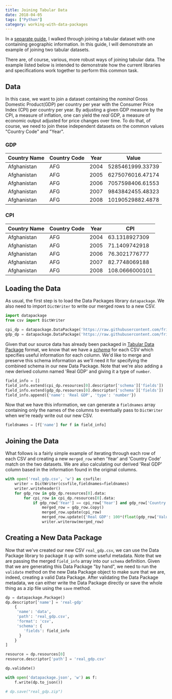 ```yaml
---
title: Joining Tabular Data
date: 2018-04-05
tags: ["Python"]
category: working-with-data-packages
---
```


In a [separate guide](/blog/2018/04/06/joining-data-in-python/), I walked through joining a tabular dataset with one containing geographic information.  In this guide, I will demonstrate an example of joining two tabular datasets.

There are, of course, various, more robust ways of joining tabular data.  The example listed below is intended to demonstrate how the current libraries and specifications work together to perform this common task.

## Data

In this case, we want to join a dataset containing the *nominal* Gross Domestic Product(GDP) per country per year with the Consumer Price Index (CPI) per country per year.  By adjusting a given GDP measure by the CPI, a measure of inflation, one can yield the *real* GDP, a measure of economic output adjusted for price changes over time.  To do that, of course, we need to join these independent datasets on the common values "Country Code" and "Year".

### GDP

| Country Name | Country Code | Year | Value |
|---|---|---|---|
| Afghanistan | AFG | 2004 | 5285461999.33739 |
| Afghanistan | AFG | 2005 | 6275076016.47174 |
| Afghanistan | AFG | 2006 | 7057598406.61553 |
| Afghanistan | AFG | 2007 | 9843842455.48323 |
| Afghanistan | AFG | 2008 | 10190529882.4878 |

### CPI

| Country Name | Country Code | Year | CPI |
|---|---|---|---|
| Afghanistan | AFG | 2004 | 63.1318927309 |
| Afghanistan | AFG | 2005 | 71.1409742918 |
| Afghanistan | AFG | 2006 | 76.3021776777 |
| Afghanistan | AFG | 2007 | 82.7748069188 |
| Afghanistan | AFG | 2008 | 108.0666000101 |

## Loading the Data

As usual, the first step is to load the Data Packages library `datapackage`.  We also need to import `DictWriter` to write our merged rows to a new CSV.

```python
import datapackage
from csv import DictWriter

cpi_dp = datapackage.DataPackage('https://raw.githubusercontent.com/frictionlessdata/example-data-packages/master/cpi/datapackage.json')
gdp_dp = datapackage.DataPackage('https://raw.githubusercontent.com/frictionlessdata/example-data-packages/master/gross-domestic-product-all/datapackage.json')
```

Given that our source data has already been packaged in [Tabular Data Package](https://specs.frictionlessdata.io/tabular-data-package/) format, we know that we have a [*schema*](https://specs.frictionlessdata.io/table-schema) for each CSV which specifies useful information for each column.  We'd like to merge and preserve this schema information as we'll need it for specifying the combined schema in our new Data Package.  Note that we're also adding a new derived column named 'Real GDP' and giving it a type of `number`.

```python
field_info = []
field_info.extend(cpi_dp.resources[0].descriptor['schema']['fields'])
field_info.extend(gdp_dp.resources[0].descriptor['schema']['fields'])
field_info.append({'name': 'Real GDP', 'type': 'number'})
```

Now that we have this information, we can generate a `fieldnames` array containing only the names of the columns to eventually pass to `DictWriter` when we're ready write out our new CSV.

```python
fieldnames = [f['name'] for f in field_info]
```

## Joining the Data

What follows is a fairly simple example of iterating through each row of each CSV and creating a new `merged_row` when 'Year' and 'Country Code' match on the two datasets.  We are also calculating our derived 'Real GDP' column based in the information found in the original columns.

```python
with open('real_gdp.csv', 'w') as csvfile:
    writer = DictWriter(csvfile,fieldnames=fieldnames)
    writer.writeheader()
    for gdp_row in gdp_dp.resources[0].data:
        for cpi_row in cpi_dp.resources[0].data:
            if gdp_row['Year'] == cpi_row['Year'] and gdp_row['Country Code'] == cpi_row['Country Code']:
                merged_row = gdp_row.copy()
                merged_row.update(cpi_row)
                merged_row.update({'Real GDP': 100*(float(gdp_row['Value'])/float(cpi_row['CPI']))})
                writer.writerow(merged_row)

```

## Creating a New Data Package

Now that we've created our new CSV `real_gdp.csv`, we can use the Data Package library to package it up with some useful metadata. Note that we are passing the merged `field_info` array into our `schema` definition.  Given that we are generating this Data Package "by hand", we need to run the `validate` method on the new Data Package object to make sure that we are, indeed, creating a valid Data Package.  After validating the Data Package metadata, we can either write the Data Package directly or save the whole thing as a zip file using the `save` method.

```python
dp = datapackage.Package()
dp.descriptor['name'] = 'real-gdp'
    {
     'name': 'data',
     'path': 'real_gdp.csv',
     'format': 'csv',
     'schema': {
        'fields': field_info
      }
    }
]

resource = dp.resources[0]
resource.descriptor['path'] = 'real_gdp.csv'

dp.validate()

with open('datapackage.json', 'w') as f:
    f.write(dp.to_json())

# dp.save("real_gdp.zip")
```

